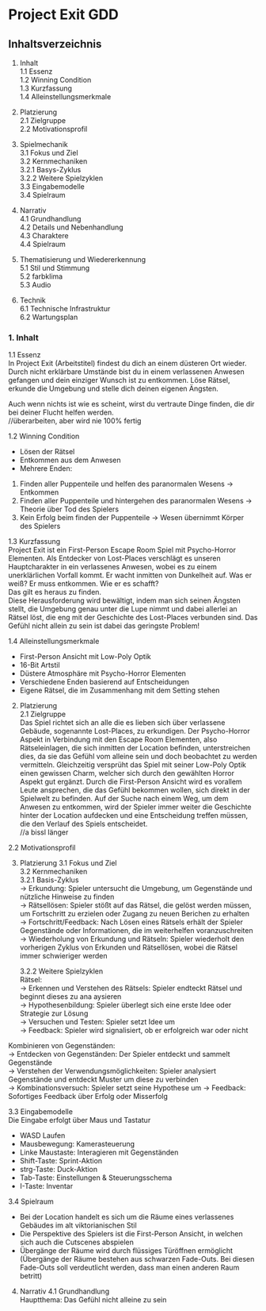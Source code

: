 # Project Exit GDD

## Inhaltsverzeichnis
1. Inhalt  
1.1 Essenz  
1.2 Winning Condition  
1.3 Kurzfassung  
1.4 Alleinstellungsmerkmale  

2. Platzierung  
2.1 Zielgruppe  
2.2 Motivationsprofil  

3. Spielmechanik  
3.1 Fokus und Ziel  
3.2 Kernmechaniken  
    3.2.1 Basys-Zyklus  
    3.2.2 Weitere Spielzyklen  
3.3 Eingabemodelle  
3.4 Spielraum  

4. Narrativ  
4.1 Grundhandlung   
4.2 Details und Nebenhandlung  
4.3 Charaktere  
4.4 Spielraum  

5. Thematisierung und Wiedererkennung  
5.1 Stil und Stimmung  
5.2 farbklima  
5.3 Audio  

6. Technik  
6.1 Technische Infrastruktur  
6.2 Wartungsplan  





### 1. Inhalt
1.1 Essenz  
In Project Exit (Arbeitstitel) findest du dich an einem düsteren Ort wieder. Durch nicht erklärbare Umstände bist du in einem verlassenen Anwesen gefangen und dein einziger Wunsch ist zu entkommen. Löse Rätsel, erkunde die Umgebung und stelle dich deinen eigenen Ängsten.  

Auch wenn nichts ist wie es scheint, wirst du vertraute Dinge finden, die dir bei deiner Flucht helfen werden.  
//überarbeiten, aber wird nie 100% fertig  

1.2 Winning Condition  
- Lösen der Rätsel  
- Entkommen aus dem Anwesen  
- Mehrere Enden:  
1. Finden aller Puppenteile und helfen des paranormalen Wesens -> Entkommen   
2. Finden aller Puppenteile und hintergehen des paranormalen Wesens -> Theorie über Tod des Spielers  
3. Kein Erfolg beim finden der Puppenteile -> Wesen übernimmt Körper des Spielers  


1.3 Kurzfassung  
Project Exit ist ein First-Person Escape Room Spiel mit Psycho-Horror Elementen. Als Entdecker von Lost-Places verschlägt es unseren Hauptcharakter in ein verlassenes Anwesen, wobei es zu einem unerklärlichen Vorfall kommt. Er wacht inmitten von Dunkelheit auf. Was er weiß? Er muss entkommen. Wie er es schafft?    
Das gilt es heraus zu finden.  
Diese Herausforderung wird bewältigt, indem man sich seinen Ängsten stellt, die Umgebung genau unter die Lupe nimmt und dabei allerlei an Rätsel löst, die eng mit der Geschichte des Lost-Places verbunden sind. Das Gefühl nicht allein zu sein ist dabei das geringste Problem!   


1.4 Alleinstellungsmerkmale  
- First-Person Ansicht mit Low-Poly Optik  
- 16-Bit Artstil  
- Düstere Atmosphäre mit Psycho-Horror Elementen  
- Verschiedene Enden basierend auf Entscheidungen  
- Eigene Rätsel, die im Zusammenhang mit dem Setting stehen  


2. Platzierung  
2.1 Zielgruppe  
Das Spiel richtet sich an alle die es lieben sich über verlassene Gebäude, sogenannte Lost-Places, zu erkundigen. Der Psycho-Horror Aspekt in Verbindung mit den Escape Room Elementen, also Rätseleinlagen, die sich inmitten der Location befinden, unterstreichen dies, da sie das Gefühl vom alleine sein und
doch beobachtet zu werden vermitteln. Gleichzeitig versprüht das Spiel mit seiner Low-Poly Optik einen gewissen Charm, welcher sich durch den gewählten Horror Aspekt gut ergänzt.
Durch die First-Person Ansicht wird es vorallem Leute ansprechen, die das Gefühl bekommen wollen, sich direkt in der Spielwelt zu befinden. Auf der Suche nach einem Weg, um dem Anwesen zu entkommen, wird der Spieler immer weiter die Geschichte hinter der Location aufdecken und eine Entscheidung treffen müssen,
die den Verlauf des Spiels entscheidet.  
 //a bissl länger

2.2 Motivationsprofil  

3. Platzierung
3.1 Fokus und Ziel  
3.2 Kernmechaniken  
   3.2.1 Basis-Zyklus  
-> Erkundung: Spieler untersucht die Umgebung, um Gegenstände und nützliche Hinweise zu finden  
-> Rätsellösen: Spieler stößt auf das Rätsel, die gelöst werden müssen, um Fortschritt zu erzielen oder Zugang zu neuen Berichen zu erhalten  
-> Fortschritt/Feedback: Nach Lösen eines Rätsels erhält der Spieler Gegenstände oder Informationen, die im weiterhelfen voranzuschreiten  
-> Wiederholung von Erkundung und Rätseln: Spieler wiederholt den vorherigen Zyklus von Erkunden und Rätsellösen, wobei die Rätsel immer schwieriger werden    

   3.2.2 Weitere Spielzyklen  
Rätsel:  
-> Erkennen und Verstehen des Rätsels: Spieler endteckt Rätsel und beginnt dieses zu ana aysieren  
-> Hypothesenbildung: Spieler überlegt sich eine erste Idee oder Strategie zur Lösung  
-> Versuchen und Testen: Spieler setzt Idee um  
-> Feedback: Spieler wird signalisiert, ob er erfolgreich war oder nicht  

Kombinieren von Gegenständen:  
-> Entdecken von Gegenständen: Der Spieler entdeckt und sammelt Gegenstände  
-> Verstehen der Verwendungsmöglichkeiten: Spieler analysiert Gegenstände und entdeckt Muster um diese zu verbinden  
-> Kombinationsversuch: Spieler setzt seine Hypothese um 
-> Feedback: Sofortiges Feedback über Erfolg oder Misserfolg  


3.3 Eingabemodelle  
Die Eingabe erfolgt über Maus und Tastatur  
- WASD Laufen  
- Mausbewegung: Kamerasteuerung   
- Linke Maustaste: Interagieren mit Gegenständen  
- Shift-Taste: Sprint-Aktion  
- strg-Taste: Duck-Aktion  
- Tab-Taste: Einstellungen & Steuerungsschema  
- I-Taste: Inventar  

3.4 Spielraum
- Bei der Location handelt es sich um die Räume eines verlassenes Gebäudes im alt viktorianischen Stil  
- Die Perspektive des Spielers ist die First-Person Ansicht, in welchen sich auch die Cutscenes abspielen  
- Übergänge der Räume wird durch flüssiges Türöffnen ermöglicht (Übergänge der Räume bestehen aus schwarzen Fade-Outs. Bei diesen Fade-Outs soll verdeutlicht werden, dass man einen anderen Raum betritt)  

4. Narrativ
4.1 Grundhandlung  
Hauptthema: Das Gefühl nicht alleine zu sein  
























